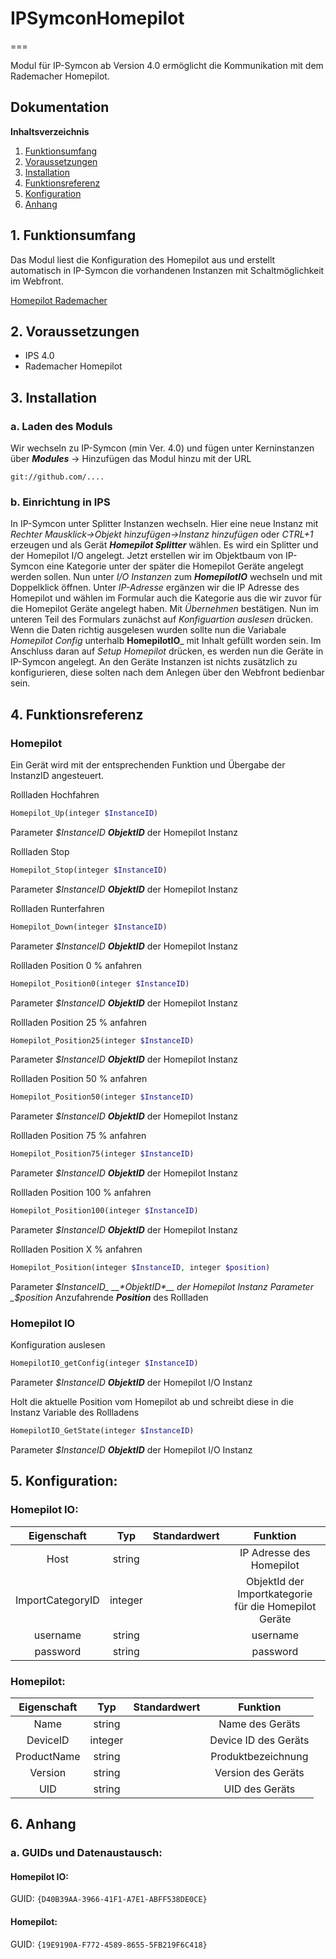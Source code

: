 # IPSymconHomepilot
===

Modul für IP-Symcon ab Version 4.0 ermöglicht die Kommunikation mit dem Rademacher Homepilot.

## Dokumentation

**Inhaltsverzeichnis**

1. [Funktionsumfang](#1-funktionsumfang)  
2. [Voraussetzungen](#2-voraussetzungen)  
3. [Installation](#3-installation)  
4. [Funktionsreferenz](#4-funktionsreferenz)
5. [Konfiguration](#5-konfiguration)  
6. [Anhang](#6-anhang) 

## 1. Funktionsumfang

Das Modul liest die Konfiguration des Homepilot aus und erstellt automatisch in IP-Symcon die vorhandenen Instanzen mit Schaltmöglichkeit im Webfront.

[Homepilot Rademacher](https://homepilot.rademacher.de/ "Homepilot Rademacher")

## 2. Voraussetzungen

 - IPS 4.0
 - Rademacher Homepilot

## 3. Installation

### a. Laden des Moduls

 Wir wechseln zu IP-Symcon (min Ver. 4.0) und fügen unter Kerninstanzen über __*Modules*__ -> Hinzufügen das Modul hinzu mit der URL
```
git://github.com/....
```	

### b. Einrichtung in IPS

In IP-Symcon unter Splitter Instanzen wechseln. Hier eine neue Instanz mit _Rechter Mausklick->Objekt hinzufügen->Instanz hinzufügen_ oder _CTRL+1_ erzeugen und als Gerät __*Homepilot Splitter*__ wählen.
Es wird ein Splitter und der  Homepilot I/O angelegt. Jetzt erstellen wir im Objektbaum von IP-Symcon eine Kategorie unter der später die Homepilot Geräte angelegt werden sollen.
Nun unter _I/O Instanzen_ zum _**HomepilotIO**_ wechseln und mit Doppelklick öffnen. Unter _IP-Adresse_ ergänzen wir die IP Adresse des Homepilot und wählen im Formular auch die Kategorie aus die wir zuvor für
die Homepilot Geräte angelegt haben. Mit _Übernehmen_ bestätigen. Nun im unteren Teil des Formulars zunächst auf _Konfiguartion auslesen_ drücken. Wenn die Daten richtig ausgelesen wurden sollte nun die Variabale
_Homepilot Config_ unterhalb **HomepilotIO**_ mit Inhalt gefüllt worden sein. Im Anschluss daran auf _Setup Homepilot_ drücken, es werden nun die Geräte in IP-Symcon angelegt. An den Geräte Instanzen ist nichts zusätzlich zu konfigurieren,
diese solten nach dem Anlegen über den Webfront bedienbar sein.

## 4. Funktionsreferenz

### Homepilot
Ein Gerät wird mit der entsprechenden Funktion und Übergabe der InstanzID angesteuert.
 
Rollladen Hochfahren
```php
Homepilot_Up(integer $InstanceID)
```   
Parameter _$InstanceID_ __*ObjektID*__ der Homepilot Instanz

Rollladen Stop
```php
Homepilot_Stop(integer $InstanceID)
```   
Parameter _$InstanceID_ __*ObjektID*__ der Homepilot Instanz

Rollladen Runterfahren
```php
Homepilot_Down(integer $InstanceID)
```   
Parameter _$InstanceID_ __*ObjektID*__ der Homepilot Instanz

Rollladen Position 0 % anfahren
```php
Homepilot_Position0(integer $InstanceID)
```   
Parameter _$InstanceID_ __*ObjektID*__ der Homepilot Instanz

Rollladen Position 25 % anfahren
```php
Homepilot_Position25(integer $InstanceID)
```   
Parameter _$InstanceID_ __*ObjektID*__ der Homepilot Instanz

Rollladen Position 50 % anfahren
```php
Homepilot_Position50(integer $InstanceID)
```   
Parameter _$InstanceID_ __*ObjektID*__ der Homepilot Instanz

Rollladen Position 75 % anfahren
```php
Homepilot_Position75(integer $InstanceID)
```   
Parameter _$InstanceID_ __*ObjektID*__ der Homepilot Instanz

Rollladen Position 100 % anfahren
```php
Homepilot_Position100(integer $InstanceID)
```   
Parameter _$InstanceID_ __*ObjektID*__ der Homepilot Instanz

Rollladen Position X % anfahren
```php
Homepilot_Position(integer $InstanceID, integer $position)
```   
Parameter _$InstanceID_ __*ObjektID*__ der Homepilot Instanz
Parameter _$position_ Anzufahrende __*Position*__ des Rollladen


### Homepilot IO
Konfiguration auslesen
```php
HomepilotIO_getConfig(integer $InstanceID)
```   
Parameter _$InstanceID_ __*ObjektID*__ der Homepilot I/O Instanz

Holt die aktuelle Position vom Homepilot ab und schreibt diese in die Instanz Variable des Rollladens
```php
HomepilotIO_GetState(integer $InstanceID)
```   
Parameter _$InstanceID_ __*ObjektID*__ der Homepilot I/O Instanz
 

## 5. Konfiguration:

### Homepilot IO:

| Eigenschaft       | Typ     | Standardwert | Funktion                                                  |
| :---------------: | :-----: | :----------: | :-------------------------------------------------------: |
| Host              | string  | 		     | IP Adresse des Homepilot                                  |
| ImportCategoryID  | integer | 		     | ObjektId der Importkategorie für die Homepilot Geräte     |
| username          | string  | 		     | username                                                  |
| password          | string  |              | password                                                  |



### Homepilot:  

| Eigenschaft      | Typ     | Standardwert| Funktion                                                    |
| :--------------: | :-----: | :---------: | :---------------------------------------------------------: |
| Name             | string  |             | Name des Geräts                                             |
| DeviceID         | integer |             | Device ID des Geräts                                        |
| ProductName      | string  |             | Produktbezeichnung                                          |
| Version          | string  |             | Version des Geräts                                          |
| UID              | string  |             | UID des Geräts                                              |





## 6. Anhang

###  a. GUIDs und Datenaustausch:

#### Homepilot IO:

GUID: `{D40B39AA-3966-41F1-A7E1-ABFF538DE0CE}` 


#### Homepilot:

GUID: `{19E9190A-F772-4589-8655-5FB219F6C418}` 


